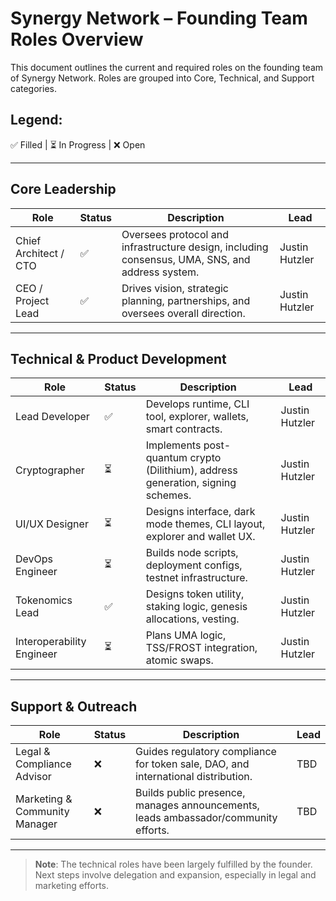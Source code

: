 
# Synergy Network – Founding Team Roles Overview

This document outlines the current and required roles on the founding team of Synergy Network. Roles are grouped into Core, Technical, and Support categories.

## Legend:
✅ Filled | ⏳ In Progress | ❌ Open

---

## Core Leadership

| Role | Status | Description | Lead |
|------|--------|-------------|------|
| Chief Architect / CTO | ✅ | Oversees protocol and infrastructure design, including consensus, UMA, SNS, and address system. | Justin Hutzler |
| CEO / Project Lead | ✅ | Drives vision, strategic planning, partnerships, and oversees overall direction. | Justin Hutzler |

---

## Technical & Product Development

| Role | Status | Description | Lead |
|------|--------|-------------|------|
| Lead Developer | ✅ | Develops runtime, CLI tool, explorer, wallets, smart contracts. | Justin Hutzler |
| Cryptographer | ⏳ | Implements post-quantum crypto (Dilithium), address generation, signing schemes. | Justin Hutzler |
| UI/UX Designer | ⏳ | Designs interface, dark mode themes, CLI layout, explorer and wallet UX. | Justin Hutzler |
| DevOps Engineer | ⏳ | Builds node scripts, deployment configs, testnet infrastructure. | Justin Hutzler |
| Tokenomics Lead | ✅ | Designs token utility, staking logic, genesis allocations, vesting. | Justin Hutzler |
| Interoperability Engineer | ⏳ | Plans UMA logic, TSS/FROST integration, atomic swaps. | Justin Hutzler |

---

## Support & Outreach

| Role | Status | Description | Lead |
|------|--------|-------------|------|
| Legal & Compliance Advisor | ❌ | Guides regulatory compliance for token sale, DAO, and international distribution. | TBD |
| Marketing & Community Manager | ❌ | Builds public presence, manages announcements, leads ambassador/community efforts. | TBD |

---

> **Note**: The technical roles have been largely fulfilled by the founder. Next steps involve delegation and expansion, especially in legal and marketing efforts.
